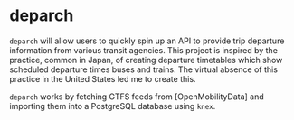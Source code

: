 # deparch

`deparch` will allow users to quickly spin up an API to provide trip departure information from various transit agencies. This project is inspired by the practice, common in Japan, of creating departure timetables which show scheduled departure times buses and trains. The virtual absence of this practice in the United States led me to create this.

`deparch` works by fetching GTFS feeds from [OpenMobilityData] and importing them into a PostgreSQL database using `knex`.

